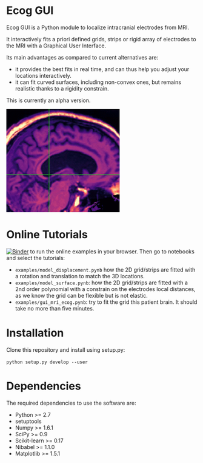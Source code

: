 Ecog GUI
========

Ecog GUI is a Python module to localize intracranial electrodes from MRI.

It interactively fits a priori defined grids, strips or rigid array of
electrodes to the MRI with a Graphical User Interface.

Its main advantages as compared to current alternatives are:
* it provides the best fits in real time, and can thus help you adjust your
locations interactively.
* it can fit curved surfaces, including non-convex ones, but remains realistic
thanks to a rigidity constrain.


This is currently an alpha version.

![demo](docs/ecoggui_animation.gif)

Online Tutorials
================

[![Binder](http://mybinder.org/badge.svg)](http://mybinder.org/repo/kingjr/ecoggui) to run the online examples in your browser. Then go to notebooks and select the tutorials:

* `examples/model_displacement.pynb` how the 2D grid/strips are fitted with a
rotation and translation to match the 3D locations.
* `examples/model_surface.pynb`: how the 2D grid/strips are fitted with a
2nd order polynomial with a constrain on the electrodes local distances, as we
know the grid can be flexible but is not elastic.
* `examples/gui_mri_ecog.pynb`: try to fit the grid this patient brain. It should take no more than five minutes.

Installation
============

Clone this repository and install using setup.py:

```python setup.py develop --user```


Dependencies
============

The required dependencies to use the software are:

* Python >= 2.7
* setuptools
* Numpy >= 1.6.1
* SciPy >= 0.9
* Scikit-learn >= 0.17
* Nibabel >= 1.1.0
* Matplotlib >= 1.5.1

